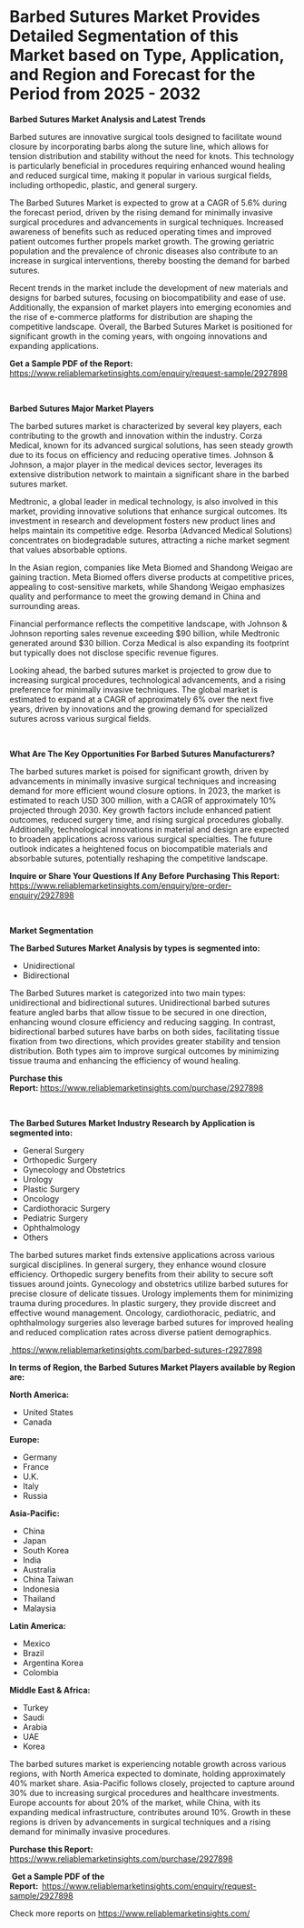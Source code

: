 <p><h1>Barbed Sutures Market Provides Detailed Segmentation of this Market based on Type, Application, and Region and Forecast for the Period from 2025 - 2032</h1></p><p><strong>Barbed Sutures Market Analysis and Latest Trends</strong></p>
<p><p>Barbed sutures are innovative surgical tools designed to facilitate wound closure by incorporating barbs along the suture line, which allows for tension distribution and stability without the need for knots. This technology is particularly beneficial in procedures requiring enhanced wound healing and reduced surgical time, making it popular in various surgical fields, including orthopedic, plastic, and general surgery.</p><p>The Barbed Sutures Market is expected to grow at a CAGR of 5.6% during the forecast period, driven by the rising demand for minimally invasive surgical procedures and advancements in surgical techniques. Increased awareness of benefits such as reduced operating times and improved patient outcomes further propels market growth. The growing geriatric population and the prevalence of chronic diseases also contribute to an increase in surgical interventions, thereby boosting the demand for barbed sutures.</p><p>Recent trends in the market include the development of new materials and designs for barbed sutures, focusing on biocompatibility and ease of use. Additionally, the expansion of market players into emerging economies and the rise of e-commerce platforms for distribution are shaping the competitive landscape. Overall, the Barbed Sutures Market is positioned for significant growth in the coming years, with ongoing innovations and expanding applications.</p></p>
<p><strong>Get a Sample PDF of the Report:&nbsp;</strong> <a href="https://www.reliablemarketinsights.com/enquiry/request-sample/2927898?utm_campaign=2244&utm_medium=2&utm_source=Github&utm_content=ia&utm_term=12032025&utm_id=barbed-sutures">https://www.reliablemarketinsights.com/enquiry/request-sample/2927898</a></p>
<p>&nbsp;</p>
<p><strong>Barbed Sutures Major Market Players</strong></p>
<p><p>The barbed sutures market is characterized by several key players, each contributing to the growth and innovation within the industry. Corza Medical, known for its advanced surgical solutions, has seen steady growth due to its focus on efficiency and reducing operative times. Johnson & Johnson, a major player in the medical devices sector, leverages its extensive distribution network to maintain a significant share in the barbed sutures market.</p><p>Medtronic, a global leader in medical technology, is also involved in this market, providing innovative solutions that enhance surgical outcomes. Its investment in research and development fosters new product lines and helps maintain its competitive edge. Resorba (Advanced Medical Solutions) concentrates on biodegradable sutures, attracting a niche market segment that values absorbable options.</p><p>In the Asian region, companies like Meta Biomed and Shandong Weigao are gaining traction. Meta Biomed offers diverse products at competitive prices, appealing to cost-sensitive markets, while Shandong Weigao emphasizes quality and performance to meet the growing demand in China and surrounding areas.</p><p>Financial performance reflects the competitive landscape, with Johnson & Johnson reporting sales revenue exceeding $90 billion, while Medtronic generated around $30 billion. Corza Medical is also expanding its footprint but typically does not disclose specific revenue figures.</p><p>Looking ahead, the barbed sutures market is projected to grow due to increasing surgical procedures, technological advancements, and a rising preference for minimally invasive techniques. The global market is estimated to expand at a CAGR of approximately 6% over the next five years, driven by innovations and the growing demand for specialized sutures across various surgical fields.</p></p>
<p>&nbsp;</p>
<p><strong>What Are The Key Opportunities For Barbed Sutures Manufacturers?</strong></p>
<p><p>The barbed sutures market is poised for significant growth, driven by advancements in minimally invasive surgical techniques and increasing demand for more efficient wound closure options. In 2023, the market is estimated to reach USD 300 million, with a CAGR of approximately 10% projected through 2030. Key growth factors include enhanced patient outcomes, reduced surgery time, and rising surgical procedures globally. Additionally, technological innovations in material and design are expected to broaden applications across various surgical specialties. The future outlook indicates a heightened focus on biocompatible materials and absorbable sutures, potentially reshaping the competitive landscape.</p></p>
<p><strong>Inquire or Share Your Questions If Any Before Purchasing This Report:</strong> <a href="https://www.reliablemarketinsights.com/enquiry/pre-order-enquiry/2927898?utm_campaign=2244&utm_medium=2&utm_source=Github&utm_content=ia&utm_term=12032025&utm_id=barbed-sutures">https://www.reliablemarketinsights.com/enquiry/pre-order-enquiry/2927898</a></p>
<p>&nbsp;</p>
<p><strong>Market Segmentation</strong></p>
<p><strong>The Barbed Sutures Market Analysis by types is segmented into:</strong></p>
<p><ul><li>Unidirectional</li><li>Bidirectional</li></ul></p>
<p><p>The Barbed Sutures market is categorized into two main types: unidirectional and bidirectional sutures. Unidirectional barbed sutures feature angled barbs that allow tissue to be secured in one direction, enhancing wound closure efficiency and reducing sagging. In contrast, bidirectional barbed sutures have barbs on both sides, facilitating tissue fixation from two directions, which provides greater stability and tension distribution. Both types aim to improve surgical outcomes by minimizing tissue trauma and enhancing the efficiency of wound healing.</p></p>
<p><strong>Purchase this Report:&nbsp;</strong><a href="https://www.reliablemarketinsights.com/purchase/2927898?utm_campaign=2244&utm_medium=2&utm_source=Github&utm_content=ia&utm_term=12032025&utm_id=barbed-sutures">https://www.reliablemarketinsights.com/purchase/2927898</a></p>
<p>&nbsp;</p>
<p><strong>The Barbed Sutures Market Industry Research by Application is segmented into:</strong></p>
<p><ul><li>General Surgery</li><li>Orthopedic Surgery</li><li>Gynecology and Obstetrics</li><li>Urology</li><li>Plastic Surgery</li><li>Oncology</li><li>Cardiothoracic Surgery</li><li>Pediatric Surgery</li><li>Ophthalmology</li><li>Others</li></ul></p>
<p><p>The barbed sutures market finds extensive applications across various surgical disciplines. In general surgery, they enhance wound closure efficiency. Orthopedic surgery benefits from their ability to secure soft tissues around joints. Gynecology and obstetrics utilize barbed sutures for precise closure of delicate tissues. Urology implements them for minimizing trauma during procedures. In plastic surgery, they provide discreet and effective wound management. Oncology, cardiothoracic, pediatric, and ophthalmology surgeries also leverage barbed sutures for improved healing and reduced complication rates across diverse patient demographics.</p></p>
<p><a href="https://www.reliablemarketinsights.com/barbed-sutures-r2927898?utm_campaign=2244&utm_medium=2&utm_source=Github&utm_content=ia&utm_term=12032025&utm_id=barbed-sutures">&nbsp;https://www.reliablemarketinsights.com/barbed-sutures-r2927898</a></p>
<p><strong>In terms of Region, the Barbed Sutures Market Players available by Region are:</strong></p>
<p>
    <p> <strong> North America: </strong>
        <ul>
            <li>United States</li>
            <li>Canada</li>
        </ul>
        </p> 
    <p> <strong> Europe: </strong>
        <ul>
            <li>Germany</li>
            <li>France</li>
            <li>U.K.</li>
            <li>Italy</li>
            <li>Russia</li>
        </ul>
        </p> 
    <p> <strong> Asia-Pacific: </strong>
        <ul>
            <li>China</li>
            <li>Japan</li>
            <li>South Korea</li>
            <li>India</li>
            <li>Australia</li>
            <li>China Taiwan</li>
            <li>Indonesia</li>
            <li>Thailand</li>
            <li>Malaysia</li>
        </ul>
        </p> 
    <p> <strong> Latin America: </strong>
        <ul>
            <li>Mexico</li>
            <li>Brazil</li>
            <li>Argentina Korea</li>
            <li>Colombia</li>
        </ul>
        </p> 
    <p> <strong> Middle East & Africa: </strong>
        <ul>
            <li>Turkey</li>
            <li>Saudi</li>
            <li>Arabia</li>
            <li>UAE</li>
            <li>Korea</li>
        </ul>
    </p>
    </p>
<p><p>The barbed sutures market is experiencing notable growth across various regions, with North America expected to dominate, holding approximately 40% market share. Asia-Pacific follows closely, projected to capture around 30% due to increasing surgical procedures and healthcare investments. Europe accounts for about 20% of the market, while China, with its expanding medical infrastructure, contributes around 10%. Growth in these regions is driven by advancements in surgical techniques and a rising demand for minimally invasive procedures.</p></p>
<p><strong>Purchase this Report: </strong><a href="https://www.reliablemarketinsights.com/purchase/2927898?utm_campaign=2244&utm_medium=2&utm_source=Github&utm_content=ia&utm_term=12032025&utm_id=barbed-sutures">https://www.reliablemarketinsights.com/purchase/2927898</a></p>
<p>&nbsp;<strong>Get a Sample PDF of the Report:&nbsp;&nbsp;</strong><a href="https://www.reliablemarketinsights.com/enquiry/request-sample/2927898?utm_campaign=2244&utm_medium=2&utm_source=Github&utm_content=ia&utm_term=12032025&utm_id=barbed-sutures">https://www.reliablemarketinsights.com/enquiry/request-sample/2927898</a></p>
<p><strong></strong></p>
<p>Check more reports on <a href="https://www.reliablemarketinsights.com/?utm_campaign=2244&utm_medium=2&utm_source=Github&utm_content=ia&utm_term=12032025&utm_id=barbed-sutures">https://www.reliablemarketinsights.com/</a></p>